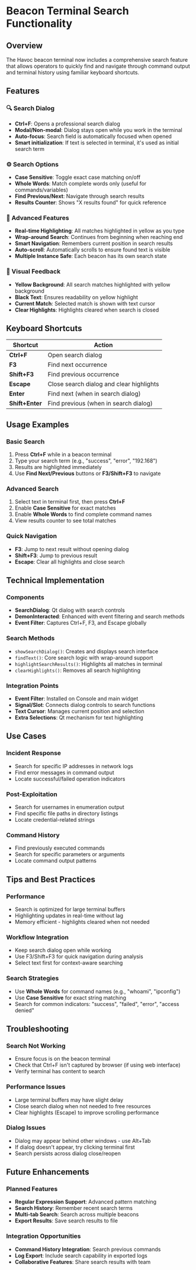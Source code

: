 # Beacon Terminal Search Functionality

## Overview
The Havoc beacon terminal now includes a comprehensive search feature that allows operators to quickly find and navigate through command output and terminal history using familiar keyboard shortcuts.

## Features

### 🔍 Search Dialog
- **Ctrl+F**: Opens a professional search dialog
- **Modal/Non-modal**: Dialog stays open while you work in the terminal
- **Auto-focus**: Search field is automatically focused when opened
- **Smart initialization**: If text is selected in terminal, it's used as initial search term

### ⚙️ Search Options
- **Case Sensitive**: Toggle exact case matching on/off
- **Whole Words**: Match complete words only (useful for commands/variables)
- **Find Previous/Next**: Navigate through search results
- **Results Counter**: Shows "X results found" for quick reference

### 🎯 Advanced Features
- **Real-time Highlighting**: All matches highlighted in yellow as you type
- **Wrap-around Search**: Continues from beginning when reaching end
- **Smart Navigation**: Remembers current position in search results
- **Auto-scroll**: Automatically scrolls to ensure found text is visible
- **Multiple Instance Safe**: Each beacon has its own search state

### 🎨 Visual Feedback
- **Yellow Background**: All search matches highlighted with yellow background
- **Black Text**: Ensures readability on yellow highlight
- **Current Match**: Selected match is shown with text cursor
- **Clear Highlights**: Highlights cleared when search is closed

## Keyboard Shortcuts

| Shortcut | Action |
|----------|--------|
| **Ctrl+F** | Open search dialog |
| **F3** | Find next occurrence |
| **Shift+F3** | Find previous occurrence |
| **Escape** | Close search dialog and clear highlights |
| **Enter** | Find next (when in search dialog) |
| **Shift+Enter** | Find previous (when in search dialog) |

## Usage Examples

### Basic Search
1. Press **Ctrl+F** while in a beacon terminal
2. Type your search term (e.g., "success", "error", "192.168")
3. Results are highlighted immediately
4. Use **Find Next/Previous** buttons or **F3/Shift+F3** to navigate

### Advanced Search
1. Select text in terminal first, then press **Ctrl+F**
2. Enable **Case Sensitive** for exact matches
3. Enable **Whole Words** to find complete command names
4. View results counter to see total matches

### Quick Navigation
- **F3**: Jump to next result without opening dialog
- **Shift+F3**: Jump to previous result
- **Escape**: Clear all highlights and close search

## Technical Implementation

### Components
- **SearchDialog**: Qt dialog with search controls
- **DemonInteracted**: Enhanced with event filtering and search methods
- **Event Filter**: Captures Ctrl+F, F3, and Escape globally

### Search Methods
- `showSearchDialog()`: Creates and displays search interface
- `findText()`: Core search logic with wrap-around support
- `highlightSearchResults()`: Highlights all matches in terminal
- `clearHighlights()`: Removes all search highlighting

### Integration Points
- **Event Filter**: Installed on Console and main widget
- **Signal/Slot**: Connects dialog controls to search functions
- **Text Cursor**: Manages current position and selection
- **Extra Selections**: Qt mechanism for text highlighting

## Use Cases

### Incident Response
- Search for specific IP addresses in network logs
- Find error messages in command output
- Locate successful/failed operation indicators

### Post-Exploitation
- Search for usernames in enumeration output
- Find specific file paths in directory listings
- Locate credential-related strings

### Command History
- Find previously executed commands
- Search for specific parameters or arguments
- Locate command output patterns

## Tips and Best Practices

### Performance
- Search is optimized for large terminal buffers
- Highlighting updates in real-time without lag
- Memory efficient - highlights cleared when not needed

### Workflow Integration
- Keep search dialog open while working
- Use F3/Shift+F3 for quick navigation during analysis
- Select text first for context-aware searching

### Search Strategies
- Use **Whole Words** for command names (e.g., "whoami", "ipconfig")
- Use **Case Sensitive** for exact string matching
- Search for common indicators: "success", "failed", "error", "access denied"

## Troubleshooting

### Search Not Working
- Ensure focus is on the beacon terminal
- Check that Ctrl+F isn't captured by browser (if using web interface)
- Verify terminal has content to search

### Performance Issues
- Large terminal buffers may have slight delay
- Close search dialog when not needed to free resources
- Clear highlights (Escape) to improve scrolling performance

### Dialog Issues
- Dialog may appear behind other windows - use Alt+Tab
- If dialog doesn't appear, try clicking terminal first
- Search persists across dialog close/reopen

## Future Enhancements

### Planned Features
- **Regular Expression Support**: Advanced pattern matching
- **Search History**: Remember recent search terms
- **Multi-tab Search**: Search across multiple beacons
- **Export Results**: Save search results to file

### Integration Opportunities
- **Command History Integration**: Search previous commands
- **Log Export**: Include search capability in exported logs
- **Collaborative Features**: Share search results with team